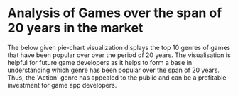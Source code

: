 
# Analysis of Games over the span of 20 years in the market
The below given pie-chart visualization displays the top 10 genres of games that have been popular over over the period of 20 years.
The visualisation is helpful for future game developers as it helps to form a base in understanding which genre has been popular over the span of 20 years. Thus, the 'Action' genre has appealed to the public and can be a profitable investment for game app developers.
